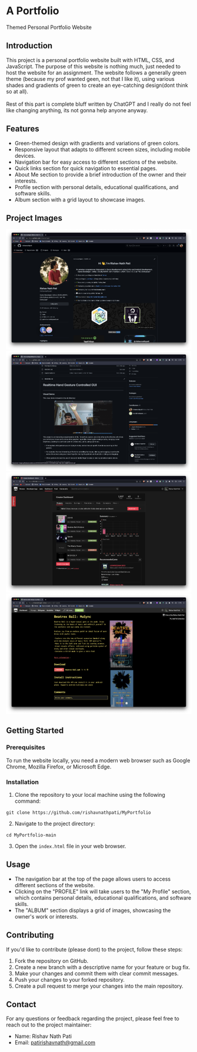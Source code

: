 
# A Portfolio

Themed Personal Portfolio Website

## Introduction

This project is a personal portfolio website built with HTML, CSS, and JavaScript. The purpose of this website is nothing much, just needed to host the website for an assignment. The website follows a generally green theme (because my prof wanted geen, not that I like it), using various shades and gradients of green to create an eye-catching design(dont think so at all).
<br><br>Rest of this part is complete bluff written by ChatGPT and I really do not feel like changing anything, its not gonna help anyone anyway. 

## Features

- Green-themed design with gradients and variations of green colors.
- Responsive layout that adapts to different screen sizes, including mobile devices.
- Navigation bar for easy access to different sections of the website.
- Quick links section for quick navigation to essential pages.
- About Me section to provide a brief introduction of the owner and their interests.
- Profile section with personal details, educational qualifications, and software skills.
- Album section with a grid layout to showcase images.

## Project Images
![Project Image 1](Assets/album1.png)
![Project Image 2](Assets/album2.png)
![Project Image 3](Assets/album3.png)
![Project Image 4](Assets/album4.png)

## Getting Started

### Prerequisites

To run the website locally, you need a modern web browser such as Google Chrome, Mozilla Firefox, or Microsoft Edge.

### Installation

1. Clone the repository to your local machine using the following command:

```
git clone https://github.com/rishavnathpati/MyPortfolio
```

2. Navigate to the project directory:

```
cd MyPortfolio-main
```

3. Open the `index.html` file in your web browser.

## Usage

- The navigation bar at the top of the page allows users to access different sections of the website.
- Clicking on the "PROFILE" link will take users to the "My Profile" section, which contains personal details, educational qualifications, and software skills.
- The "ALBUM" section displays a grid of images, showcasing the owner's work or interests.

## Contributing

If you'd like to contribute (please dont) to the project, follow these steps:

1. Fork the repository on GitHub.
2. Create a new branch with a descriptive name for your feature or bug fix.
3. Make your changes and commit them with clear commit messages.
4. Push your changes to your forked repository.
5. Create a pull request to merge your changes into the main repository.

## Contact

For any questions or feedback regarding the project, please feel free to reach out to the project maintainer:

- Name: Rishav Nath Pati
- Email: patirishavnath@gmail.com
